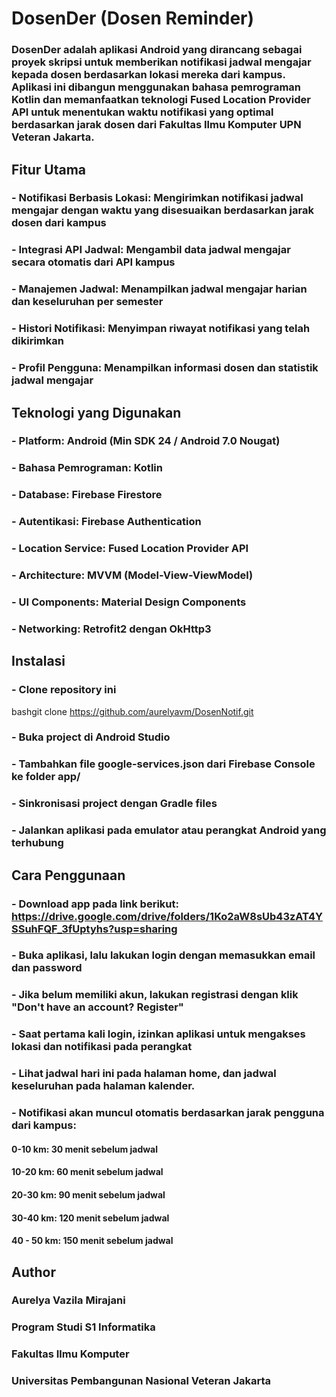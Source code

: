 # DosenDer (Dosen Reminder)
### DosenDer adalah aplikasi Android yang dirancang sebagai proyek skripsi untuk memberikan notifikasi jadwal mengajar kepada dosen berdasarkan lokasi mereka dari kampus. Aplikasi ini dibangun menggunakan bahasa pemrograman Kotlin dan memanfaatkan teknologi Fused Location Provider API untuk menentukan waktu notifikasi yang optimal berdasarkan jarak dosen dari Fakultas Ilmu Komputer UPN Veteran Jakarta.
## Fitur Utama
### - Notifikasi Berbasis Lokasi: Mengirimkan notifikasi jadwal mengajar dengan waktu yang disesuaikan berdasarkan jarak dosen dari kampus
### - Integrasi API Jadwal: Mengambil data jadwal mengajar secara otomatis dari API kampus
### - Manajemen Jadwal: Menampilkan jadwal mengajar harian dan keseluruhan per semester
### - Histori Notifikasi: Menyimpan riwayat notifikasi yang telah dikirimkan
### - Profil Pengguna: Menampilkan informasi dosen dan statistik jadwal mengajar
## Teknologi yang Digunakan
### - Platform: Android (Min SDK 24 / Android 7.0 Nougat)
### - Bahasa Pemrograman: Kotlin
### - Database: Firebase Firestore
### - Autentikasi: Firebase Authentication
### - Location Service: Fused Location Provider API
### - Architecture: MVVM (Model-View-ViewModel)
### - UI Components: Material Design Components
### - Networking: Retrofit2 dengan OkHttp3
## Instalasi
### - Clone repository ini
bashgit clone https://github.com/aurelyavm/DosenNotif.git
### - Buka project di Android Studio
### - Tambahkan file google-services.json dari Firebase Console ke folder app/
### - Sinkronisasi project dengan Gradle files
### - Jalankan aplikasi pada emulator atau perangkat Android yang terhubung
## Cara Penggunaan
### - Download app pada link berikut: https://drive.google.com/drive/folders/1Ko2aW8sUb43zAT4YSSuhFQF_3fUptyhs?usp=sharing
### - Buka aplikasi, lalu lakukan login dengan memasukkan email dan password
### - Jika belum memiliki akun, lakukan registrasi dengan klik "Don't have an account? Register"
### - Saat pertama kali login, izinkan aplikasi untuk mengakses lokasi dan notifikasi pada perangkat
### - Lihat jadwal hari ini pada halaman home, dan jadwal keseluruhan pada halaman kalender.
### - Notifikasi akan muncul otomatis berdasarkan jarak pengguna dari kampus:
#### 0-10 km: 30 menit sebelum jadwal
#### 10-20 km: 60 menit sebelum jadwal
#### 20-30 km: 90 menit sebelum jadwal
#### 30-40 km: 120 menit sebelum jadwal
#### 40 - 50 km: 150 menit sebelum jadwal
## Author
### Aurelya Vazila Mirajani
### Program Studi S1 Informatika
### Fakultas Ilmu Komputer
### Universitas Pembangunan Nasional Veteran Jakarta
